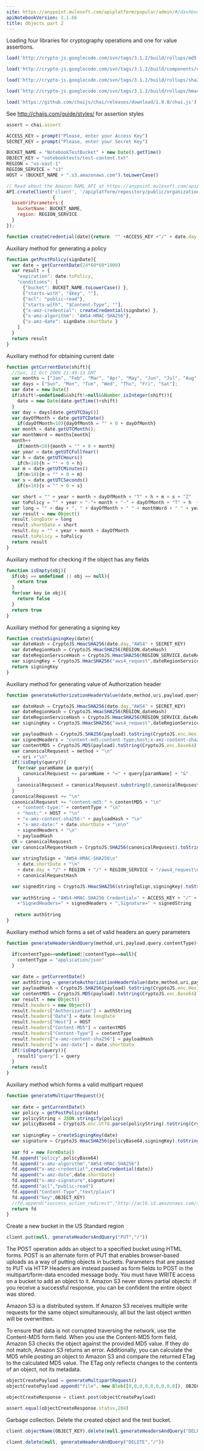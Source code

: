 ```yaml
---
site: https://anypoint.mulesoft.com/apiplatform/popular/admin/#/dashboard/apis/8120/versions/8316/portal/pages/7025/preview
apiNotebookVersion: 1.1.66
title: Objects part 2
---
```


Loading four libraries for cryptography operations and one for value assertions.

```javascript
load('http://crypto-js.googlecode.com/svn/tags/3.1.2/build/rollups/md5.js')
```

```javascript
load('http://crypto-js.googlecode.com/svn/tags/3.1.2/build/components/enc-base64-min.js')
```

```javascript
load('http://crypto-js.googlecode.com/svn/tags/3.1.2/build/rollups/sha256.js')
```

```javascript
load('http://crypto-js.googlecode.com/svn/tags/3.1.2/build/rollups/hmac-sha256.js')
```

```javascript
load('https://github.com/chaijs/chai/releases/download/1.9.0/chai.js')
```

See http://chaijs.com/guide/styles/ for assertion styles

```javascript
assert = chai.assert
```

```javascript
ACCESS_KEY = prompt("Please, enter your Access Key")
SECRET_KEY = prompt("Please, enter your Secret Key")
```

```javascript
BUCKET_NAME = "NotebookTestBucket" + new Date().getTime()
OBJECT_KEY = "notebooktests/test-content.txt"
REGION = "us-east-1"
REGION_SERVICE = "s3"
HOST = (BUCKET_NAME + ".s3.amazonaws.com").toLowerCase()
```

```javascript
// Read about the Amazon RAML API at https://anypoint.mulesoft.com/apiplatform/popular/admin/#/dashboard/apis/8120/versions/8316/contracts
API.createClient('client', '/apiplatform/repository/public/organizations/30/apis/8120/versions/8316/definition',
                 {
  baseUriParameters:{
    bucketName: BUCKET_NAME,
    region: REGION_SERVICE
  }
});
```

```javascript
function createCredential(date){return  "" +ACCESS_KEY +"/" + date.day + "/" + REGION + "/" + REGION_SERVICE + "/aws4_request" }
```

Auxiliary method for generating a policy

```javascript
function getPostPolicy(signDate){  
  var date = getCurrentDate(24*60*60*1000)
  var result = {
    "expiration": date.toPolicy,
    "conditions": [
      {"bucket": BUCKET_NAME.toLowerCase() },
      ["starts-with", "$key", ""],
      {"acl": "public-read"},      
      ["starts-with", "$Content-Type", ""],
      {"x-amz-credential": createCredential(signDate) },
      {"x-amz-algorithm": "AWS4-HMAC-SHA256"},
      {"x-amz-date": signDate.shortDate }
    ]
  }
  return result
}
```

Auxiliary method for obtaining current date

```javascript
function getCurrentDate(shift){
  //Sun, 11 Oct 2009 21:49:13 GMT
  var months = ["Jan", "Feb", "Mar", "Apr", "May", "Jun", "Jul", "Aug", "Sep", "Oct", "Nov", "Dec"];
  var days = ["Sun", "Mon", "Tue", "Wed", "Thu", "Fri", "Sat"];
  var date = new Date()
  if(shift!=undefined&&shift!=null&&Number.isInteger(shift)){
    date = new Date(date.getTime()+shift)
  }
  var day = days[date.getUTCDay()]
  var dayOfMonth = date.getUTCDate()
    if(dayOfMonth<10){dayOfMonth = "" + 0 + dayOfMonth}
  var month = date.getUTCMonth();
  var monthWord = months[month]
  month++
    if(month<10){month = "" + 0 + month}
  var year = date.getUTCFullYear()
  var h = date.getUTCHours()
    if(h<10){h = "" + 0 + h}
  var m = date.getUTCMinutes()
    if(m<10){m = "" + 0 + m}
  var s = date.getUTCSeconds()
    if(s<10){s = "" + 0 + s}

  var short = "" + year + month + dayOfMonth + "T" + h + m + s + "Z"
  var toPolicy = "" + year + "-"+ month + "-" + dayOfMonth + "T" + h  + ":" + m + ":"+ s + ".000Z"//2013-08-01T12:00:00.000Z
  var long = "" + day + ", " + dayOfMonth + " " + monthWord + " " + year + " " + h + ":" + m + ":" + s + " GMT"
  var result = new Object()
  result.longDate = long
  result.shortDate = short
  result.day = "" + year + month + dayOfMonth
  result.toPolicy = toPolicy
  return result
}
```

Auxiliary method for checking if the object has any fields

```javascript
function isEmpty(obj){
  if(obj == undefined || obj == null){
    return true
  }
  for(var key in obj){
    return false
  }
  return true
}
```

Auxiliary method for generating a signing key

```javascript
function createSigningKey(date){
  var dateHash = CryptoJS.HmacSHA256(date.day,"AWS4" + SECRET_KEY)
  var dateRegionHash = CryptoJS.HmacSHA256(REGION,dateHash)
  var dateRegionServiceHash = CryptoJS.HmacSHA256(REGION_SERVICE,dateRegionHash)
  var signingKey = CryptoJS.HmacSHA256("aws4_request",dateRegionServiceHash)
  return signingKey
}
```

Auxiliary method for generating value of Authorization header

```javascript
function generateAuthorizationHeaderValue(date,method,uri,payload,query,contentType){

  var dateHash = CryptoJS.HmacSHA256(date.day,"AWS4" + SECRET_KEY)
  var dateRegionHash = CryptoJS.HmacSHA256(REGION,dateHash)
  var dateRegionServiceHash = CryptoJS.HmacSHA256(REGION_SERVICE,dateRegionHash)
  var signingKey = CryptoJS.HmacSHA256("aws4_request",dateRegionServiceHash)

  var payloadHash = CryptoJS.SHA256(payload).toString(CryptoJS.enc.Hex)
  var signedHeaders = "content-md5;content-type;host;x-amz-content-sha256;x-amz-date"
  var contentMD5 = CryptoJS.MD5(payload).toString(CryptoJS.enc.Base64)
  var canonicalRequsest = method + "\n"
    + uri +"\n"
  if(!isEmpty(query)){
    for(var paramName in query){
      canonicalRequsest += paramName + "=" + query[paramName] + "&"      
    }
    canonicalRequsest = canonicalRequsest.substring(0,canonicalRequsest.length-1)
  }
  canonicalRequsest += "\n"
  canonicalRequsest += "content-md5:" + contentMD5 + "\n"
    + "content-type:" + contentType + "\n"    
    + "host:" + HOST + "\n"
    + "x-amz-content-sha256:" + payloadHash + "\n"
    + "x-amz-date:" + date.shortDate + "\n\n"    
    + signedHeaders + "\n"
    + payloadHash
  CR = canonicalRequsest
  var canonicalRequestHash = CryptoJS.SHA256(canonicalRequsest).toString(CryptoJS.enc.Hex)
  
  var stringToSign = "AWS4-HMAC-SHA256\n"
    + date.shortDate + "\n"
    + date.day + "/" + REGION + "/" + REGION_SERVICE + "/aws4_request\n"
    + canonicalRequestHash

  var signedString = CryptoJS.HmacSHA256(stringToSign,signingKey).toString(CryptoJS.enc.Hex)
  
  var authString = "AWS4-HMAC-SHA256 Credential=" + ACCESS_KEY + "/" + date.day + "/" +  REGION + "/" + REGION_SERVICE + "/aws4_request,"
    +"SignedHeaders=" + signedHeaders + ",Signature=" + signedString
   
   return authString
}
```

Auxiliary method which forms a set of valid headers an query parameters

```javascript
function generateHeadersAndQuery(method,uri,payload,query,contentType){

  if(contentType==undefined||contentType==null){
    contentType = "application/json"
  }
  
  var date = getCurrentDate()
  var authString = generateAuthorizationHeaderValue(date,method,uri,payload,query,contentType)
  var payloadHash = CryptoJS.SHA256(payload).toString(CryptoJS.enc.Hex)
  var contentMD5 = CryptoJS.MD5(payload).toString(CryptoJS.enc.Base64)
  var result = new Object()
  result.headers = new Object()
  result.headers["Authorization"] = authString
  result.headers["Date"] = date.longDate
  result.headers["Host"] = HOST
  result.headers["Content-MD5"] = contentMD5
  result.headers["Content-Type"] = contentType
  result.headers["x-amz-content-sha256"] = payloadHash
  result.headers["x-amz-date"] = date.shortDate
  if(!isEmpty(query)){
    result["query"] = query
  }
  return result
}
```

Auxiliary method which forms a valid multipart request

```javascript
function generateMultipartRequest(){
  
  var date = getCurrentDate()
  var policy = getPostPolicy(date)
  var policyString = JSON.stringify(policy)
  var policyBase64 = CryptoJS.enc.Utf8.parse(policyString).toString(CryptoJS.enc.Base64)
  
  var signingKey = createSigningKey(date)
  var signature = CryptoJS.HmacSHA256(policyBase64,signingKey).toString(CryptoJS.enc.Hex)
  
  var fd = new FormData()  
  fd.append("policy",policyBase64)
  fd.append("x-amz-algorithm","AWS4-HMAC-SHA256")
  fd.append("x-amz-credential",createCredential(date))
  fd.append("x-amz-date",date.shortDate)
  fd.append("x-amz-signature",signature)
  fd.append("acl","public-read")
  fd.append("Content-Type","text/plain")
  fd.append("key",OBJECT_KEY)  
  //fd.append("success_action_redirect","http://acl6.s3.amazonaws.com/successful_upload.html")
  return fd
}
```

Create a new bucket in the US Standard region

```javascript
client.put(null, generateHeadersAndQuery("PUT","/"))
```

The POST operation adds an object to a specified bucket using HTML forms. POST is an alternate form of PUT that enables browser-based
uploads as a way of putting objects in buckets. Parameters that are passed to PUT via HTTP Headers are instead passed as form fields to
POST in the multipart/form-data encoded message body. You must have WRITE access on a bucket to add an object to it. Amazon S3 never
stores partial objects: if you receive a successful response, you can be confident the entire object was stored.

Amazon S3 is a distributed system. If Amazon S3 receives multiple write requests for the same object simultaneously, all but the last
object written will be overwritten.

To ensure that data is not corrupted traversing the network, use the Content-MD5 form field. When you use the Content-MD5 form field,
Amazon S3 checks the object against the provided MD5 value. If they do not match, Amazon S3 returns an error. Additionally, you can
calculate the MD5 while posting an object to Amazon S3 and compare the returned ETag to the calculated MD5 value. The ETag only reflects
changes to the contents of an object, not its metadata.

```javascript
objectCreatePayload = generateMultipartRequest()
objectCreatePayload.append("file", new Blob([0,0,0,0,0,0,0,0,0]), OBJECT_KEY)
```

```javascript
objectCreateResponse = client.post(objectCreatePayload)
```

```javascript
assert.equal(objectCreateResponse.status,204)
```

Garbage collection. Delete the created object and the test bucket.

```javascript
client.objectName(OBJECT_KEY).delete(null,generateHeadersAndQuery("DELETE","/"+OBJECT_KEY))
```

```javascript
client.delete(null, generateHeadersAndQuery("DELETE","/"))
```
